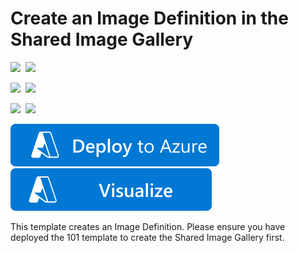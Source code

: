 # Create an Image Definition in the Shared Image Gallery

<IMG SRC="https://azurequickstartsservice.blob.core.windows.net/badges/101-sig-image-definition-create/PublicLastTestDate.svg" />&nbsp;
<IMG SRC="https://azurequickstartsservice.blob.core.windows.net/badges/101-sig-image-definition-create/PublicDeployment.svg" />&nbsp;

<IMG SRC="https://azurequickstartsservice.blob.core.windows.net/badges/101-sig-image-definition-create/FairfaxLastTestDate.svg" />&nbsp;
<IMG SRC="https://azurequickstartsservice.blob.core.windows.net/badges/101-sig-image-definition-create/FairfaxDeployment.svg" />&nbsp;

<IMG SRC="https://azurequickstartsservice.blob.core.windows.net/badges/101-sig-image-definition-create/BestPracticeResult.svg" />&nbsp;
<IMG SRC="https://azurequickstartsservice.blob.core.windows.net/badges/101-sig-image-definition-create/CredScanResult.svg" />&nbsp;

<a href="https://portal.azure.com/#create/Microsoft.Template/uri/https%3A%2F%2Fraw.githubusercontent.com%2FAzure%2Fazure-quickstart-templates%2Fmaster%2F101-sig-image-definition-create%2Fazuredeploy.json" target="_blank">
    <img src="https://raw.githubusercontent.com/Azure/azure-quickstart-templates/master/1-CONTRIBUTION-GUIDE/images/deploytoazure.svg"/>
</a>
<a href="http://armviz.io/#/?load=https%3A%2F%2Fraw.githubusercontent.com%2FAzure%2Fazure-quickstart-templates%2Fmaster%2F101-sig-image-definition-create%2Fazuredeploy.json" target="_blank">
    <img src="https://raw.githubusercontent.com/Azure/azure-quickstart-templates/master/1-CONTRIBUTION-GUIDE/images/visualizebutton.svg"/>
</a>

This template creates an Image Definition. Please ensure you have deployed the 101 template to create the Shared Image Gallery first.
